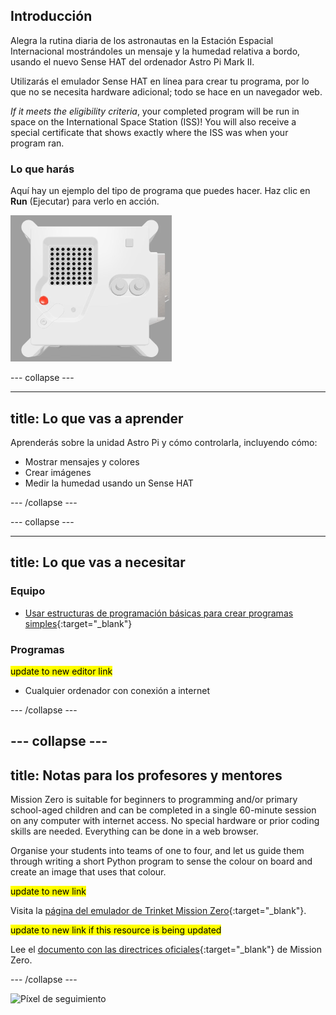 ## Introducción

Alegra la rutina diaria de los astronautas en la Estación Espacial Internacional mostrándoles un mensaje y la humedad relativa a bordo, usando el nuevo Sense HAT del ordenador Astro Pi Mark II.

Utilizarás el emulador Sense HAT en línea para crear tu programa, por lo que no se necesita hardware adicional; todo se hace en un navegador web.

*If it meets the eligibility criteria*, your completed program will be run in space on the International Space Station (ISS)! You will also receive a special certificate that shows exactly where the ISS was when your program ran.

### Lo que harás

Aquí hay un ejemplo del tipo de programa que puedes hacer. Haz clic en **Run** (Ejecutar) para verlo en acción.

![The Trinket Sense HAT emulator running a sample program which scrolls the humidity value across the LED matrix and then displays a picture of a fish.](images/M0_4.gif)


--- collapse ---

---
title: Lo que vas a aprender
---

Aprenderás sobre la unidad Astro Pi y cómo controlarla, incluyendo cómo:
+ Mostrar mensajes y colores
+ Crear imágenes
+ Medir la humedad usando un Sense HAT

--- /collapse ---

--- collapse ---

---
title: Lo que vas a necesitar
---

### Equipo

+ [Usar estructuras de programación básicas para crear programas simples](https://curriculum.raspberrypi.org/programming/creator/){:target="_blank"}

### Programas

<mark> update to new editor link </mark>
+ Cualquier ordenador con conexión a internet

--- /collapse ---

--- collapse ---
---
title: Notas para los profesores y mentores
---

Mission Zero is suitable for beginners to programming and/or primary school-aged children and can be completed in a single 60-minute session on any computer with internet access. No special hardware or prior coding skills are needed. Everything can be done in a web browser.

Organise your students into teams of one to four, and let us guide them through writing a short Python program to sense the colour on board and create an image that uses that colour.

<mark> update to new link </mark>

Visita la [página del emulador de Trinket Mission Zero](https://trinket.io/mission-zero){:target="_blank"}.

<mark> update to new link if this resource is being updated </mark>

 Lee el [documento con las directrices oficiales](https://astro-pi.org/media/mission-zero-guidelines/Astro_Pi_Mission_Zero_Guidelines_2021_22-es.pdf){:target="_blank"} de Mission Zero.

--- /collapse ---

![Píxel de seguimiento](https://code.org/api/hour/begin_raspberrypi_astropi.png)
